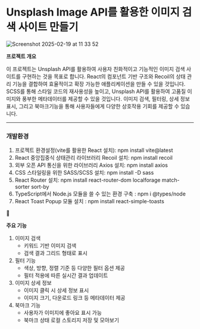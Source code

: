# Unsplash Image API를 활용한 이미지 검색 사이트 만들기



![Screenshot 2025-02-19 at 11 33 52](https://github.com/user-attachments/assets/cb8386a1-f05c-4463-a56e-b5f4b924ff43)

**프로젝트 개요**

이 프로젝트는 Unsplash API를 활용하여 사용자 친화적이고 기능적인 이미지 검색 사이트를 구현하는 것을 목표로 합니다. React의 컴포넌트 기반 구조와 Recoil의 상태 관리 기능을 결합하여 효율적이고 확장 가능한 애플리케이션을 만들 수 있을 것입니다. SCSS를 통해 스타일 코드의 재사용성을 높이고, Unsplash API를 활용하여 고품질 이미지와 풍부한 메타데이터를 제공할 수 있을 것입니다. 이미지 검색, 필터링, 상세 정보 표시, 그리고 북마크기능을 통해 사용자들에게 다양한 상호작용 기회를 제공할 수 있습니다.

---
### 개발환경

1. 프로젝트 환경설정(vite를 활용한 React 설치): npm install vite@latest
2. React 중앙집중식 상태관리 라이브러리 Recoil 설치: npm install recoil
3. 외부 오픈 API 통신을 위한 라이브러리 Axios 설치: npm install axios
4. CSS 스타일링을 위한 SASS/SCSS 설치: npm install -D sass
5. React Router 설치: npm install react-router-dom localforage match-sorter sort-by
6. TypeScript에서 Node.js 모듈을 쓸 수 있는 환경 구축 : npm i @types/node
7. React Toast Popup 모듈 설치 : npm install react-simple-toasts

<aside>
🔑

**주요 기능**

</aside>

1. 이미지 검색
    - 키워드 기반 이미지 검색
    - 검색 결과 그리드 형태로 표시
2. 필터 기능
    - 색상, 방향, 정렬 기준 등 다양한 필터 옵션 제공
    - 필터 적용에 따른 실시간 결과 업데이트
3. 이미지 상세 정보
    - 이미지 클릭 시 상세 정보 표시
    - 이미지 크기, 다운로드 링크 등 메타데이터 제공
4. 북마크 기능
    - 사용자가 이미지에 좋아요 표시 가능
    - 북마크 상태 로컬 스토리지 저장 및 모아보기
